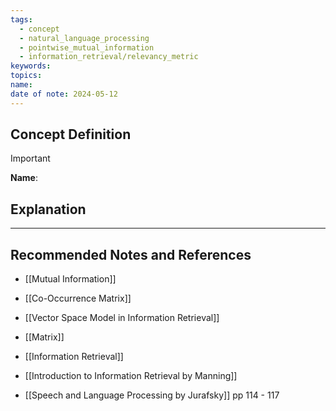 ```yaml
---
tags:
  - concept
  - natural_language_processing
  - pointwise_mutual_information
  - information_retrieval/relevancy_metric
keywords: 
topics: 
name: 
date of note: 2024-05-12
---
```


## Concept Definition

>[!important]
>**Name**: 



## Explanation





-----------
##  Recommended Notes and References


- [[Mutual Information]]
- [[Co-Occurrence Matrix]]
- [[Vector Space Model in Information Retrieval]]
- [[Matrix]]
- [[Information Retrieval]]


- [[Introduction to Information Retrieval by Manning]]
- [[Speech and Language Processing by Jurafsky]] pp 114 - 117